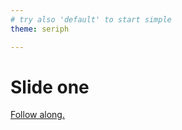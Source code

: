 ```yaml
---
# try also 'default' to start simple
theme: seriph

---
```


# Slide one

<a href="https://stackblitz.com/edit/ts-things" target="_blank">Follow along.</a>